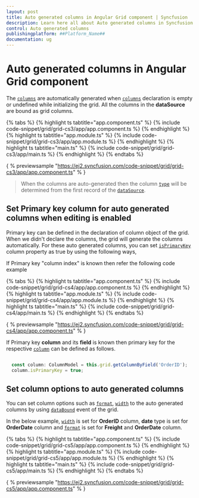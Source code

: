 ```yaml
---
layout: post
title: Auto generated columns in Angular Grid component | Syncfusion
description: Learn here all about Auto generated columns in Syncfusion ##Platform_Name## Grid component of Syncfusion Essential JS 2 and more.
control: Auto generated columns 
publishingplatform: ##Platform_Name##
documentation: ug
---
```


# Auto generated columns in Angular Grid component

The [`columns`](../../api/grid/column) are automatically generated when
[`columns`](../../api/grid/column)
declaration is empty or undefined while initializing the grid. All the columns in the **dataSource** are bound as grid columns.

{% tabs %}
{% highlight ts tabtitle="app.component.ts" %}
{% include code-snippet/grid/grid-cs3/app/app.component.ts %}
{% endhighlight %}
{% highlight ts tabtitle="app.module.ts" %}
{% include code-snippet/grid/grid-cs3/app/app.module.ts %}
{% endhighlight %}
{% highlight ts tabtitle="main.ts" %}
{% include code-snippet/grid/grid-cs3/app/main.ts %}
{% endhighlight %}
{% endtabs %}
  
{ % previewsample "https://ej2.syncfusion.com/code-snippet/grid/grid-cs3/app/app.component.ts" % }

> When the columns are auto-generated then the column [`type`](../../api/grid/column/#type)
will be determined from the first record of the
[`dataSource`](../../api/grid/#datasource).

## Set Primary key column for auto generated columns when editing is enabled

Primary key can be defined in the declaration of column object of the grid. When we didn't declare the columns, the grid will generate the columns automatically. For these auto generated columns, you can set [`isPrimaryKey`](../../api/grid/column/#isprimarykey) column property as true by using the following ways,

If Primary key "column index" is known then refer the following code example

{% tabs %}
{% highlight ts tabtitle="app.component.ts" %}
{% include code-snippet/grid/grid-cs4/app/app.component.ts %}
{% endhighlight %}
{% highlight ts tabtitle="app.module.ts" %}
{% include code-snippet/grid/grid-cs4/app/app.module.ts %}
{% endhighlight %}
{% highlight ts tabtitle="main.ts" %}
{% include code-snippet/grid/grid-cs4/app/main.ts %}
{% endhighlight %}
{% endtabs %}
  
{ % previewsample "https://ej2.syncfusion.com/code-snippet/grid/grid-cs4/app/app.component.ts" % }

If Primary key **column** and its **field** is known then primary key for the respective [`column`](https://ej2.syncfusion.com/documentation/api/grid/column/) can be defined as follows.

```typescript

  const column: ColumnModel = this.grid.getColumnByField('OrderID');
  column.isPrimaryKey = true;

```

## Set column options to auto generated columns

You can set column options such as [`format`](../../api/grid/column/#format), [`width`](../../api/grid/column/#width) to the auto generated columns by using [`dataBound`](../../api/grid/#databound) event of the grid.

In the below example, [`width`](../api/grid/column/#width) is set for **OrderID** column, **date** type is set for **OrderDate** column and [`format`](../api/grid/column/#format) is set for **Freight** and **OrderDate** column.

{% tabs %}
{% highlight ts tabtitle="app.component.ts" %}
{% include code-snippet/grid/grid-cs5/app/app.component.ts %}
{% endhighlight %}
{% highlight ts tabtitle="app.module.ts" %}
{% include code-snippet/grid/grid-cs5/app/app.module.ts %}
{% endhighlight %}
{% highlight ts tabtitle="main.ts" %}
{% include code-snippet/grid/grid-cs5/app/main.ts %}
{% endhighlight %}
{% endtabs %}
  
{ % previewsample "https://ej2.syncfusion.com/code-snippet/grid/grid-cs5/app/app.component.ts" % }
